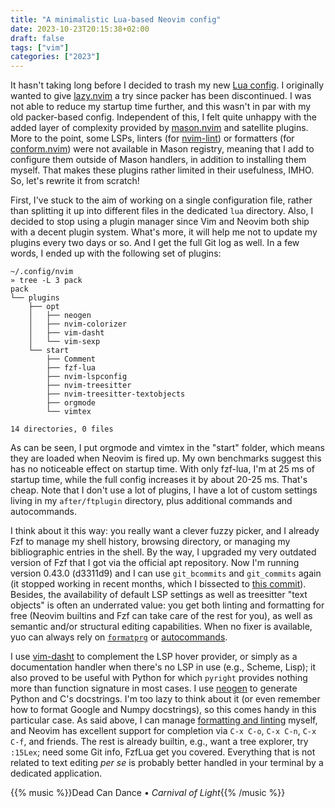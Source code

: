 ```yaml
---
title: "A minimalistic Lua-based Neovim config"
date: 2023-10-23T20:15:38+02:00
draft: false
tags: ["vim"]
categories: ["2023"]
---
```


It hasn't taking long before I decided to trash my new [Lua config](/post/lazy-nvim/). I originally wanted to give [lazy.nvim](https://github.com/folke/lazy.nvim) a try since packer has been discontinued. I was not able to reduce my startup time further, and this wasn't in par with my old packer-based config. Independent of this, I felt quite unhappy with the added layer of complexity provided by [mason.nvim](https://github.com/williamboman/mason.nvim) and satellite plugins. More to the point, some LSPs, linters (for [nvim-lint](https://github.com/mfussenegger/nvim-lint)) or formatters (for [conform.nvim](https://github.com/stevearc/conform.nvim)) were not available in Mason registry, meaning that I add to configure them outside of Mason handlers, in addition to installing them myself. That makes these plugins rather limited in their usefulness, IMHO. So, let's rewrite it from scratch!

First, I've stuck to the aim of working on a single configuration file, rather than splitting it up into different files in the dedicated `lua` directory. Also, I decided to stop using a plugin manager since Vim and Neovim both ship with a decent plugin system. What's more, it will help me not to update my plugins every two days or so. And I get the full Git log as well. In a few words, I ended up with the following set of plugins:

```shell
~/.config/nvim
» tree -L 3 pack
pack
└── plugins
    ├── opt
    │   ├── neogen
    │   ├── nvim-colorizer
    │   ├── vim-dasht
    │   └── vim-sexp
    └── start
        ├── Comment
        ├── fzf-lua
        ├── nvim-lspconfig
        ├── nvim-treesitter
        ├── nvim-treesitter-textobjects
        ├── orgmode
        └── vimtex

14 directories, 0 files
```

As can be seen, I put orgmode and vimtex in the "start" folder, which means they are loaded when Neovim is fired up. My own benchmarks suggest this has no noticeable effect on startup time. With only fzf-lua, I'm at 25 ms of startup time, while the full config increases it by about 20-25 ms. That's cheap. Note that I don't use a lot of plugins, I have a lot of custom settings living in my `after/ftplugin` directory, plus additional commands and autocommands.

I think about it this way: you really want a clever fuzzy picker, and I already Fzf to manage my shell history, browsing directory, or managing my bibliographic entries in the shell. By the way, I upgraded my very outdated version of Fzf that I got via the official apt repository. Now I'm running version 0.43.0 (d3311d9) and I can use `git_bcommits` and `git_commits` again (it stopped working in recent months, which I bissected to [this commit](https://github.com/ibhagwan/fzf-lua/commit/64c980d8aaaf493a768a4cf6158d7f2a384b0368)). Besides, the availability of default LSP settings as well as treesitter "text objects" is often an underrated value: you get both linting and formatting for free (Neovim builtins and Fzf can take care of the rest for you), as well as semantic and/or structural editing capabilities. When no fixer is available, yuo can always rely on [`formatprg`](https://phelipetls.github.io/posts/code-formatting-vim/) or [autocommands](https://gist.github.com/romainl/ce55ce6fdc1659c5fbc0f4224fd6ad29).

I use [vim-dasht](https://github.com/sunaku/vim-dasht/) to complement the LSP hover provider, or simply as a documentation handler when there's no LSP in use (e.g., Scheme, Lisp); it also proved to be useful with Python for which `pyright` provides nothing more than function signature in most cases. I use [neogen](https://github.com/danymat/neogen) to generate Python and C's docstrings. I'm too lazy to think about it (or even remember how to format Google and Numpy docstrings), so this comes handy in this particular case. As said above, I can manage [formatting and linting](/post/neovim-compiler/) myself, and Neovim has excellent support for completion via `C-x C-o`, `C-x C-n`, `C-x C-f`, and friends. The rest is already builtin, e.g., want a tree explorer, try `:15Lex`; need some Git info, FzfLua get you covered. Everything that is not related to text editing *per se* is probably better handled in your terminal by a dedicated application.

{{% music %}}Dead Can Dance • _Carnival of Light_{{% /music %}}
